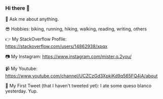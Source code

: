 ### Hi there 👋


 💬 Ask me about anything.

:sunglasses: Hobbies: biking, running, hiking, walking, reading, writing, others

:point_right: My StackOverflow Profile: https://stackoverflow.com/users/14862938/xpqx

:camera: My Instagram: https://www.instagram.com/mister.o.2you/

:video_camera: My Youtube: https://www.youtube.com/channel/UCZCzGd3XpkiKd9q565FQ4jA/about

:cheese: My First Tweet (that I haven't tweeted yet): I ate some queso blanco yesterday. Yup.

<!--
**xpqx/xpqx** is a ✨ _special_ ✨ repository because its `README.md` (this file) appears on your GitHub profile.

Here are some ideas to get you started:

- 🔭 I’m currently working on ...
- 🌱 I’m currently learning ...
- 👯 I’m looking to collaborate on ...
 
- 📫 How to reach me: ...
-  Pronouns: ...
- ⚡ Fun fact: ...
-->
